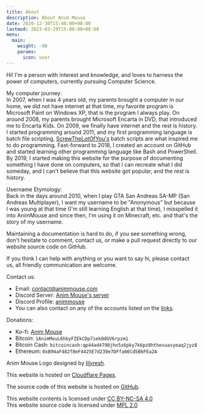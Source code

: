 ```yaml
---
title: About
description: About Anim Mouse
date: 2020-12-30T15:40:00+08:00
lastmod: 2023-03-19T15:00:00+08:00
menu:
  main:
    weight: -90
    params:
      icon: user
---
```

Hi! I'm a person with interest and knowledge, and loves to harness the power of computers, currently pursuing Computer Science.

My computer journey:\
In 2007, when I was 4 years old, my parents brought a computer in our home, we did not have internet at that time, my favorite program is Microsoft Paint on Windows XP, that is the program I always play. On around 2008, my parents brought Microsoft Encarta in DVD, that introduced me to Encarta Kids. On 2009, we finally have internet and the rest is history.\
I started programming around 2011, and my first programming language is batch file scripting, [ScrewTheLotOfYou's](https://www.youtube.com/@ScrewTheLotOfYou) batch scripts are what inspired me to do programming. Fast-forward to 2018, I created an account on GitHub and started learning other programming language like Bash and PowerShell.\
By 2019, I started making this website for the purpose of documenting something I have done on computers, so that I can recreate what I did someday, and I can't believe that this website got popular, and the rest is history.

Username Etymology:\
Back in the days around 2010, when I play GTA San Andreas SA-MP (San Andreas Multiplayer), I want my username to be "Anonymous" but because I was young at that time (I'm still learning English at that time), I misspelled it into AnimMouse and since then, I'm using it on Minecraft, etc. and that's the story of my username.

Maintaining a documentation is hard to do, if you see something wrong, don't hesitate to comment, contact us, or make a pull request directly to our website source code on GitHub.

If you think I can help with anything or you want to say hi, please contact us, all friendly communication are welcome.

Contact us:
* Email: [contact@animmouse.com](mailto:contact@animmouse.com)
* Discord Server: [Anim Mouse's server](https://discord.gg/XJwgb339Gk)
* Discord Profile: [animmouse](https://discordapp.com/users/879284380596596746)
* You can also contact on any of the accounts listed on the [links](../links/).

Donations:
* Ko-fi: [Anim Mouse](https://ko-fi.com/animmouse)
* Bitcoin: `1AnimMouL6hbyFZEkCDp7iek8dGV6rpzm1`
* Bitcoin Cash: `bitcoincash:qp44ad4798jhn5s6pky7k6pz8hthevuasyeaq2jyz8`
* Ethereum: `0xB94aF482f8eF4425E7d239e7DFfa66Cd5B6FEa2A`

Anim Mouse Logo designed by [lilyresh](https://lilyresh.carrd.co).

This website is hosted on [Cloudflare Pages](https://pages.cloudflare.com).

The source code of this website is hosted on [GitHub](https://github.com/AnimMouse/animmouse-website).

This website contents is licensed under [CC BY-NC-SA 4.0](https://creativecommons.org/licenses/by-nc-sa/4.0/)\
This website source code is licensed under [MPL 2.0](https://www.mozilla.org/en-US/MPL/2.0/)